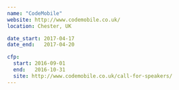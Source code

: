 ```yaml
---
name: "CodeMobile"
website: http://www.codemobile.co.uk/
location: Chester, UK

date_start: 2017-04-17
date_end:   2017-04-20

cfp:
  start: 2016-09-01
  end:   2016-10-31
  site: http://www.codemobile.co.uk/call-for-speakers/
---
```

